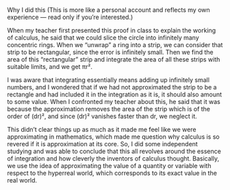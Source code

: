 Why I did this
(This is more like a personal account and reflects my own experience — read only if you’re interested.)

When my teacher first presented this proof in class to explain the working of calculus, he said that we could slice the circle into infinitely many concentric rings. When we “unwrap” a ring into a strip, we can consider that strip to be rectangular, since the error is infinitely small. Then we find the area of this “rectangular” strip and integrate the area of all these strips with suitable limits, and we get πr².

I was aware that integrating essentially means adding up infinitely small numbers, and I wondered that if we had not approximated the strip to be a rectangle and had included it in the integration as it is, it should also amount to some value. When I confronted my teacher about this, he said that it was because the approximation removes the area of the strip which is of the order of (dr)², and since (dr)² vanishes faster than dr, we neglect it.

This didn’t clear things up as much as it made me feel like we were approximating in mathematics, which made me question why calculus is so revered if it is approximation at its core. So, I did some independent studying and was able to conclude that this all revolves around the essence of integration and how cleverly the inventors of calculus thought. Basically, we use the idea of approximating the value of a quantity or variable with respect to the hyperreal world, which corresponds to its exact value in the real world.


